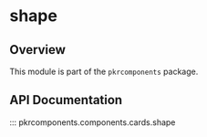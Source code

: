 # shape

## Overview

This module is part of the `pkrcomponents` package.

## API Documentation

::: pkrcomponents.components.cards.shape
